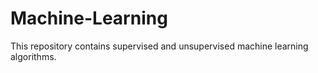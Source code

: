 # Machine-Learning
This repository contains supervised and unsupervised machine learning algorithms.
